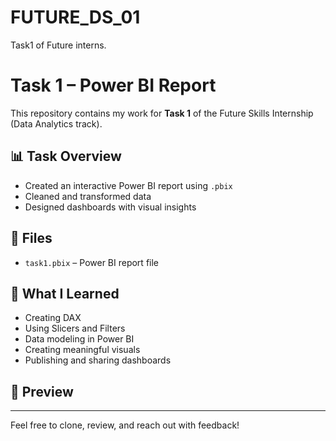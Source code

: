 # FUTURE_DS_01
Task1 of Future interns.
# Task 1 – Power BI Report

This repository contains my work for **Task 1** of the Future Skills Internship (Data Analytics track).

## 📊 Task Overview
- Created an interactive Power BI report using `.pbix`
- Cleaned and transformed data
- Designed dashboards with visual insights

## 📁 Files
- `task1.pbix` – Power BI report file

## 🧠 What I Learned
- Creating DAX
- Using Slicers and Filters
- Data modeling in Power BI
- Creating meaningful visuals
- Publishing and sharing dashboards

## 📸 Preview




---

Feel free to clone, review, and reach out with feedback!
